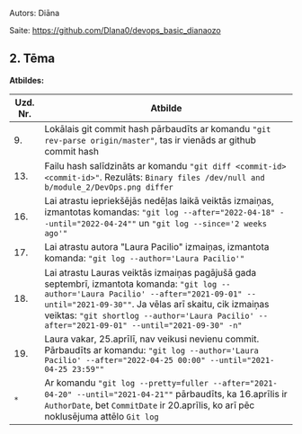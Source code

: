 Autors: Diāna

Saite: https://github.com/Dlana0/devops_basic_dianaozo

## 2. Tēma
**Atbildes:**

| Uzd. Nr. | Atbilde |
| ------ | ------ |
| 9. | Lokālais git commit hash pārbaudīts ar komandu `"git rev-parse origin/master"`, tas ir vienāds ar github commit hash |
| 13. | Failu hash salīdzināts ar komandu `"git diff <commit-id> <commit-id>"`. Rezulāts: `Binary files /dev/null and b/module_2/DevOps.png differ` |
| 16. | Lai atrastu iepriekšējās nedēļas laikā veiktās izmaiņas, izmantotas komandas: `"git log --after="2022-04-18" --until="2022-04-24""` un `"git log --since='2 weeks ago'"` |
| 17. | Lai atrastu autora "Laura Pacilio" izmaiņas, izmantota komanda: `"git log --author='Laura Pacilio'"` |
| 18. | Lai atrastu Lauras veiktās izmaiņas pagājušā gada septembrī, izmantota komanda: `"git log --author='Laura Pacilio' --after="2021-09-01" --until="2021-09-30""`. Ja vēlas arī skaitu, cik izmaiņas veiktas: `"git shortlog --author='Laura Pacilio' --after="2021-09-01" --until="2021-09-30" -n"` |
| 19. | Laura vakar, 25.aprīlī, nav veikusi nevienu commit. Pārbaudīts ar komandu: `"git log --author='Laura Pacilio' --after="2022-04-25 00:00" --until="2021-04-25 23:59""` |
| `*` | Ar komandu `"git log --pretty=fuller --after="2021-04-20" --until="2021-04-21""` pārbaudīts, ka 16.aprīlis ir `AuthorDate`, bet `CommitDate` ir 20.aprīlis, ko arī pēc noklusējuma attēlo `Git log`|
